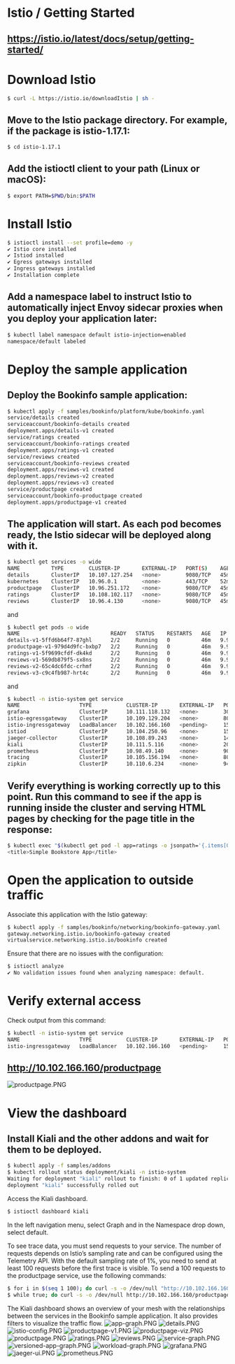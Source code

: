 # Istio / Getting Started 
## https://istio.io/latest/docs/setup/getting-started/

# Download Istio
```bash
$ curl -L https://istio.io/downloadIstio | sh -
```

## Move to the Istio package directory. For example, if the package is istio-1.17.1:
```bash
$ cd istio-1.17.1
```

## Add the istioctl client to your path (Linux or macOS):
```bash
$ export PATH=$PWD/bin:$PATH
```

# Install Istio
```bash
$ istioctl install --set profile=demo -y
✔ Istio core installed
✔ Istiod installed
✔ Egress gateways installed
✔ Ingress gateways installed
✔ Installation complete
```

## Add a namespace label to instruct Istio to automatically inject Envoy sidecar proxies when you deploy your application later:
```bash
$ kubectl label namespace default istio-injection=enabled
namespace/default labeled
```

# Deploy the sample application
## Deploy the Bookinfo sample application:

```bash
$ kubectl apply -f samples/bookinfo/platform/kube/bookinfo.yaml
service/details created
serviceaccount/bookinfo-details created
deployment.apps/details-v1 created
service/ratings created
serviceaccount/bookinfo-ratings created
deployment.apps/ratings-v1 created
service/reviews created
serviceaccount/bookinfo-reviews created
deployment.apps/reviews-v1 created
deployment.apps/reviews-v2 created
deployment.apps/reviews-v3 created
service/productpage created
serviceaccount/bookinfo-productpage created
deployment.apps/productpage-v1 created
```

## The application will start. As each pod becomes ready, the Istio sidecar will be deployed along with it.

```bash
$ kubectl get services -o wide
NAME          TYPE        CLUSTER-IP       EXTERNAL-IP   PORT(S)    AGE   SELECTOR
details       ClusterIP   10.107.127.254   <none>        9080/TCP   45m   app=details
kubernetes    ClusterIP   10.96.0.1        <none>        443/TCP    52m   <none>
productpage   ClusterIP   10.96.251.172    <none>        9080/TCP   45m   app=productpage
ratings       ClusterIP   10.108.102.117   <none>        9080/TCP   45m   app=ratings
reviews       ClusterIP   10.96.4.130      <none>        9080/TCP   45m   app=reviews
```

and

```bash
$ kubectl get pods -o wide
NAME                             READY   STATUS    RESTARTS   AGE   IP            NODE     NOMINATED NODE   READINESS GATES
details-v1-5ffd6b64f7-87ghl      2/2     Running   0          46m   9.9.251.67    ub18c2   <none>           <none>
productpage-v1-979d4d9fc-bxbp7   2/2     Running   0          46m   9.9.234.133   ub18c1   <none>           <none>
ratings-v1-5f9699cfdf-dk4kd      2/2     Running   0          46m   9.9.234.132   ub18c1   <none>           <none>
reviews-v1-569db879f5-sx8ns      2/2     Running   0          46m   9.9.251.66    ub18c2   <none>           <none>
reviews-v2-65c4dc6fdc-crhmf      2/2     Running   0          46m   9.9.234.131   ub18c1   <none>           <none>
reviews-v3-c9c4fb987-hrt4c       2/2     Running   0          46m   9.9.251.68    ub18c2   <none>           <none>
```

and 

```bash
$ kubectl -n istio-system get service
NAME                   TYPE           CLUSTER-IP       EXTERNAL-IP   PORT(S)                                                                      AGE
grafana                ClusterIP      10.111.118.132   <none>        3000/TCP                                                                     39m
istio-egressgateway    ClusterIP      10.109.129.204   <none>        80/TCP,443/TCP                                                               51m
istio-ingressgateway   LoadBalancer   10.102.166.160   <pending>     15021:31080/TCP,80:31890/TCP,443:30547/TCP,31400:31158/TCP,15443:31197/TCP   51m
istiod                 ClusterIP      10.104.250.96    <none>        15010/TCP,15012/TCP,443/TCP,15014/TCP                                        52m
jaeger-collector       ClusterIP      10.108.89.243    <none>        14268/TCP,14250/TCP,9411/TCP                                                 39m
kiali                  ClusterIP      10.111.5.116     <none>        20001/TCP,9090/TCP                                                           39m
prometheus             ClusterIP      10.98.49.140     <none>        9090/TCP                                                                     39m
tracing                ClusterIP      10.105.156.194   <none>        80/TCP,16685/TCP                                                             39m
zipkin                 ClusterIP      10.110.6.234     <none>        9411/TCP                                                                     39m

```

## Verify everything is working correctly up to this point. Run this command to see if the app is running inside the cluster and serving HTML pages by checking for the page title in the response:

```bash
$ kubectl exec "$(kubectl get pod -l app=ratings -o jsonpath='{.items[0].metadata.name}')" -c ratings -- curl -sS productpage:9080/productpage | grep -o "<title>.*</title>"
<title>Simple Bookstore App</title>
```

# Open the application to outside traffic

Associate this application with the Istio gateway:

```bash
$ kubectl apply -f samples/bookinfo/networking/bookinfo-gateway.yaml
gateway.networking.istio.io/bookinfo-gateway created
virtualservice.networking.istio.io/bookinfo created
```

Ensure that there are no issues with the configuration:

```bash
$ istioctl analyze
✔ No validation issues found when analyzing namespace: default.
```

# Verify external access
Check output from this command:

```bash
$ kubectl -n istio-system get service
NAME                   TYPE           CLUSTER-IP       EXTERNAL-IP   PORT(S)                                                                      AGE
istio-ingressgateway   LoadBalancer   10.102.166.160   <pending>     15021:31080/TCP,80:31890/TCP,443:30547/TCP,31400:31158/TCP,15443:31197/TCP   51m
```

## http://10.102.166.160/productpage
![productpage.PNG](./images/productpage.PNG)


# View the dashboard

## Install Kiali and the other addons and wait for them to be deployed.

```bash
$ kubectl apply -f samples/addons
$ kubectl rollout status deployment/kiali -n istio-system
Waiting for deployment "kiali" rollout to finish: 0 of 1 updated replicas are available...
deployment "kiali" successfully rolled out
```

Access the Kiali dashboard.
```bash
$ istioctl dashboard kiali
```

In the left navigation menu, select Graph and in the Namespace drop down, select default.

To see trace data, you must send requests to your service. The number of requests depends on Istio’s sampling rate and can be configured using the Telemetry API. With the default sampling rate of 1%, you need to send at least 100 requests before the first trace is visible. To send a 100 requests to the productpage service, use the following commands:
```bash
$ for i in $(seq 1 100); do curl -s -o /dev/null "http://10.102.166.160/productpage"; done
$ while true; do curl -s -o /dev/null http://10.102.166.160/productpage; done
```

The Kiali dashboard shows an overview of your mesh with the relationships between the services in the Bookinfo sample application. It also provides filters to visualize the traffic flow.
![app-graph.PNG](./images/app-graph.PNG)
![details.PNG](./images/details.PNG)
![istio-config.PNG](./images/istio-config.PNG)
![productpage-v1.PNG](./images/productpage-v1.PNG)
![productpage-viz.PNG](./images/productpage-viz.PNG)
![productpage.PNG](./images/productpage.PNG)
![ratings.PNG](./images/ratings.PNG)
![reviews.PNG](./images/reviews.PNG)
![service-graph.PNG](./images/service-graph.PNG)
![versioned-app-graph.PNG](./images/versioned-app-graph.PNG)
![workload-graph.PNG](./images/workload-graph.PNG)
![grafana.PNG](./images/grafana.PNG)
![jaeger-ui.PNG](./images/jaeger-ui.PNG)
![prometheus.PNG](./images/prometheus.PNG)
